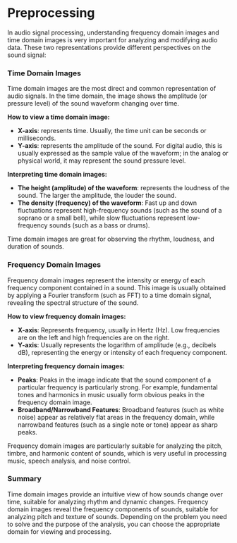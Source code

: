# Preprocessing

In audio signal processing, understanding frequency domain images and time domain images is very important for analyzing and modifying audio data. These two representations provide different perspectives on the sound signal:

### Time Domain Images
Time domain images are the most direct and common representation of audio signals. In the time domain, the image shows the amplitude (or pressure level) of the sound waveform changing over time.

**How ​​to view a time domain image:**
- **X-axis**: represents time. Usually, the time unit can be seconds or milliseconds.
- **Y-axis**: represents the amplitude of the sound. For digital audio, this is usually expressed as the sample value of the waveform; in the analog or physical world, it may represent the sound pressure level.

**Interpreting time domain images:**
- **The height (amplitude) of the waveform**: represents the loudness of the sound. The larger the amplitude, the louder the sound.
- **The density (frequency) of the waveform**: Fast up and down fluctuations represent high-frequency sounds (such as the sound of a soprano or a small bell), while slow fluctuations represent low-frequency sounds (such as a bass or drums).

Time domain images are great for observing the rhythm, loudness, and duration of sounds.

### Frequency Domain Images
Frequency domain images represent the intensity or energy of each frequency component contained in a sound. This image is usually obtained by applying a Fourier transform (such as FFT) to a time domain signal, revealing the spectral structure of the sound.

**How ​​to view frequency domain images:**
- **X-axis**: Represents frequency, usually in Hertz (Hz). Low frequencies are on the left and high frequencies are on the right.
- **Y-axis**: Usually represents the logarithm of amplitude (e.g., decibels dB), representing the energy or intensity of each frequency component.

**Interpreting frequency domain images:**
- **Peaks**: Peaks in the image indicate that the sound component of a particular frequency is particularly strong. For example, fundamental tones and harmonics in music usually form obvious peaks in the frequency domain image.
- **Broadband/Narrowband Features**: Broadband features (such as white noise) appear as relatively flat areas in the frequency domain, while narrowband features (such as a single note or tone) appear as sharp peaks.

Frequency domain images are particularly suitable for analyzing the pitch, timbre, and harmonic content of sounds, which is very useful in processing music, speech analysis, and noise control.

### Summary
Time domain images provide an intuitive view of how sounds change over time, suitable for analyzing rhythm and dynamic changes. Frequency domain images reveal the frequency components of sounds, suitable for analyzing pitch and texture of sounds. Depending on the problem you need to solve and the purpose of the analysis, you can choose the appropriate domain for viewing and processing.